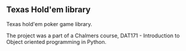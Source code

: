 ## Texas Hold'em library
Texas hold'em poker game library.

The project was a part of a Chalmers course, DAT171 - Introduction to Object oriented programming in Python.
